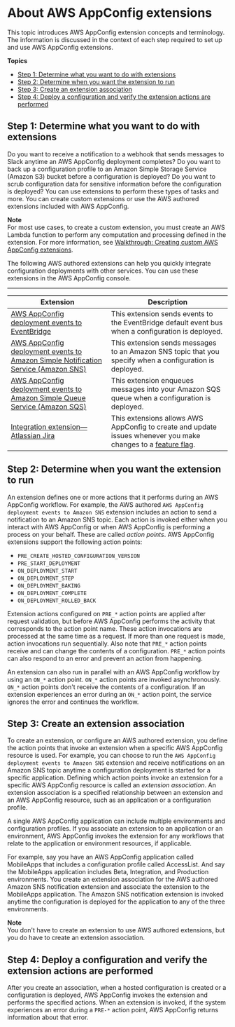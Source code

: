 # About AWS AppConfig extensions<a name="working-with-appconfig-extensions-about"></a>

This topic introduces AWS AppConfig extension concepts and terminology\. The information is discussed in the context of each step required to set up and use AWS AppConfig extensions\.

**Topics**
+ [Step 1: Determine what you want to do with extensions](#working-with-appconfig-extensions-how-it-works-step-1)
+ [Step 2: Determine when you want the extension to run](#working-with-appconfig-extensions-how-it-works-step-2)
+ [Step 3: Create an extension association](#working-with-appconfig-extensions-how-it-works-step-3)
+ [Step 4: Deploy a configuration and verify the extension actions are performed](#working-with-appconfig-extensions-how-it-works-step-4)

## Step 1: Determine what you want to do with extensions<a name="working-with-appconfig-extensions-how-it-works-step-1"></a>

Do you want to receive a notification to a webhook that sends messages to Slack anytime an AWS AppConfig deployment completes? Do you want to back up a configuration profile to an Amazon Simple Storage Service \(Amazon S3\) bucket before a configuration is deployed? Do you want to scrub configuration data for sensitive information before the configuration is deployed? You can use extensions to perform these types of tasks and more\. You can create custom extensions or use the AWS authored extensions included with AWS AppConfig\.

**Note**  
For most use cases, to create a custom extension, you must create an AWS Lambda function to perform any computation and processing defined in the extension\. For more information, see [Walkthrough: Creating custom AWS AppConfig extensions](working-with-appconfig-extensions-creating-custom.md)\.

The following AWS authored extensions can help you quickly integrate configuration deployments with other services\. You can use these extensions in the AWS AppConfig console\.


****  

| Extension | Description | 
| --- | --- | 
|  [AWS AppConfig deployment events to EventBridge](https://docs.aws.amazon.com/appconfig/latest/userguide/working-with-appconfig-extensions-about-predefined-notification-eventbridge.html)  |  This extension sends events to the EventBridge default event bus when a configuration is deployed\.   | 
|  [AWS AppConfig deployment events to Amazon Simple Notification Service \(Amazon SNS\)](https://docs.aws.amazon.com/appconfig/latest/userguide/working-with-appconfig-extensions-about-predefined-notification-sns.html)  |  This extension sends messages to an Amazon SNS topic that you specify when a configuration is deployed\.   | 
|  [AWS AppConfig deployment events to Amazon Simple Queue Service \(Amazon SQS\)](https://docs.aws.amazon.com/appconfig/latest/userguide/working-with-appconfig-extensions-about-predefined-notification-sqs.html)  |  This extension enqueues messages into your Amazon SQS queue when a configuration is deployed\.  | 
|  [Integration extension—Atlassian Jira](https://docs.aws.amazon.com/appconfig/latest/userguide/working-with-appconfig-extensions-about-jira.html)  |  This extensions allows AWS AppConfig to create and update issues whenever you make changes to a [feature flag](https://docs.aws.amazon.com/appconfig/latest/userguide/appconfig-creating-configuration-and-profile.html#appconfig-creating-configuration-and-profile-feature-flags)\.   | 

## Step 2: Determine when you want the extension to run<a name="working-with-appconfig-extensions-how-it-works-step-2"></a>

An extension defines one or more actions that it performs during an AWS AppConfig workflow\. For example, the AWS authored `AWS AppConfig deployment events to Amazon SNS` extension includes an action to send a notification to an Amazon SNS topic\. Each action is invoked either when you interact with AWS AppConfig or when AWS AppConfig is performing a process on your behalf\. These are called *action points*\. AWS AppConfig extensions support the following action points:
+ `PRE_CREATE_HOSTED_CONFIGURATION_VERSION`
+ `PRE_START_DEPLOYMENT`
+ `ON_DEPLOYMENT_START`
+ `ON_DEPLOYMENT_STEP`
+ `ON_DEPLOYMENT_BAKING`
+ `ON_DEPLOYMENT_COMPLETE`
+ `ON_DEPLOYMENT_ROLLED_BACK`

Extension actions configured on `PRE_*` action points are applied after request validation, but before AWS AppConfig performs the activity that corresponds to the action point name\. These action invocations are processed at the same time as a request\. If more than one request is made, action invocations run sequentially\. Also note that `PRE_*` action points receive and can change the contents of a configuration\. `PRE_*` action points can also respond to an error and prevent an action from happening\. 

An extension can also run in parallel with an AWS AppConfig workflow by using an `ON_*` action point\. `ON_*` action points are invoked asynchronously\. `ON_*` action points don't receive the contents of a configuration\. If an extension experiences an error during an `ON_*` action point, the service ignores the error and continues the workflow\.

## Step 3: Create an extension association<a name="working-with-appconfig-extensions-how-it-works-step-3"></a>

To create an extension, or configure an AWS authored extension, you define the action points that invoke an extension when a specific AWS AppConfig resource is used\. For example, you can choose to run the `AWS AppConfig deployment events to Amazon SNS` extension and receive notifications on an Amazon SNS topic anytime a configuration deployment is started for a specific application\. Defining which action points invoke an extension for a specific AWS AppConfig resource is called an *extension association*\. An extension association is a specified relationship between an extension and an AWS AppConfig resource, such as an application or a configuration profile\.

A single AWS AppConfig application can include multiple environments and configuration profiles\. If you associate an extension to an application or an environment, AWS AppConfig invokes the extension for any workflows that relate to the application or environment resources, if applicable\.

For example, say you have an AWS AppConfig application called MobileApps that includes a configuration profile called AccessList\. And say the MobileApps application includes Beta, Integration, and Production environments\. You create an extension association for the AWS authored Amazon SNS notification extension and associate the extension to the MobileApps application\. The Amazon SNS notification extension is invoked anytime the configuration is deployed for the application to any of the three environments\. 

**Note**  
You don't have to create an extension to use AWS authored extensions, but you do have to create an extension association\.

## Step 4: Deploy a configuration and verify the extension actions are performed<a name="working-with-appconfig-extensions-how-it-works-step-4"></a>

After you create an association, when a hosted configuration is created or a configuration is deployed, AWS AppConfig invokes the extension and performs the specified actions\. When an extension is invoked, if the system experiences an error during a `PRE-*` action point, AWS AppConfig returns information about that error\.